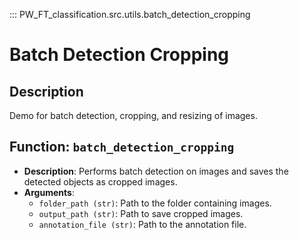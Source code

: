 ::: PW_FT_classification.src.utils.batch_detection_cropping

# Batch Detection Cropping

## Description
Demo for batch detection, cropping, and resizing of images.

## Function: `batch_detection_cropping`
- **Description**: Performs batch detection on images and saves the detected objects as cropped images.
- **Arguments**:
  - `folder_path (str)`: Path to the folder containing images.
  - `output_path (str)`: Path to save cropped images.
  - `annotation_file (str)`: Path to the annotation file.